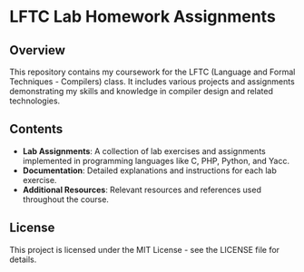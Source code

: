 # LFTC Lab Homework Assignments

## Overview
This repository contains my coursework for the LFTC (Language and Formal Techniques - Compilers) class. It includes various projects and assignments demonstrating my skills and knowledge in compiler design and related technologies.

## Contents
- **Lab Assignments**: A collection of lab exercises and assignments implemented in programming languages like C, PHP, Python, and Yacc.
- **Documentation**: Detailed explanations and instructions for each lab exercise.
- **Additional Resources**: Relevant resources and references used throughout the course.

## License
This project is licensed under the MIT License - see the LICENSE file for details.